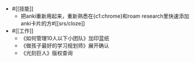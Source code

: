 - #[[技能]]
    - 把anki重新用起来，重新熟悉在{c1:chrome}和roam research里快速添加anki卡片的方#[[srs/cloze]]
- #[[工作]]
    - 《如何管理10人以下小团队》加印蓝纸
    - 《做孩子最好的学习规划师》展开确认
    - 《光刻巨人》版权查询
